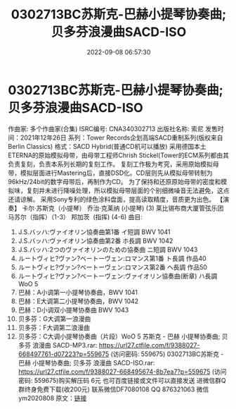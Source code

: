 ﻿---
title: 0302713BC苏斯克-巴赫小提琴协奏曲;贝多芬浪漫曲SACD-ISO
date: 2022-09-08 06:57:30
categories: 新碟专辑、稀有等精品
tags: 纯音雅乐
---
# 0302713BC苏斯克-巴赫小提琴协奏曲;贝多芬浪漫曲SACD-ISO

作曲家: 多个作曲家(合集)
ISRC编号: CNA340302713
出版社名称: 索尼
发售时间：2021年12年26日
系列：Tower Records企划高端SACD重制系列(版权来自Berlin Classics)
格式：SACD Hybrid(普通CD机可以播放)
采用德国本土ETERNA的原始模拟母带，由母带工程师Chrish
Stickel(Tower的ECM系列都由其负责复刻，负责本系列长期的复刻工作。
复刻工作极为考究，采用原始模拟母带，模拟层面进行Mastering后，直接DSD化。CD层则先从模拟母带转制为96kHz/24bit的数字母带后，再制作为CD。
为了保持和还原原始母带的密度和模拟味，复刻并未进行降噪处理，所以模拟母带层面的个别细微噪音无法避免，这点还请谅解。
采用Sony专利的绿色涂料盘面，提高读取精度，音质更为出色。
【演奏】
卡尔·苏斯克（小提琴）
乔治·克莱纳 (小提琴) (3)
莱比锡布商大厦管弦乐团
马苏尔（指挥）（1-3）
邦加茨  (指挥) (4-6)
曲目:
1. J.S.バッハ:ヴァイオリン協奏曲第1番 イ短調 BWV 1041
2. J.S.バッハ:ヴァイオリン協奏曲第2番 ホ長調 BWV 1042
3. J.S.バッハ:2つのヴァイオリンのための協奏曲 ニ短調 BWV 1043
4. ルートヴィヒ?ヴァン?ベートーヴェン:ロマンス第1番 ト長調 作品40
5. ルートヴィヒ?ヴァン?ベートーヴェン:ロマンス第2番 ヘ長調 作品50
6. ルートヴィヒ?ヴァン?ベートーヴェン:ヴァイオリン協奏曲(断章) ハ長調 WoO 5
1. 巴赫：A小调第一小提琴协奏曲，BWV 1041
2. 巴赫：E大调第二小提琴协奏曲，BWV 1042
3. 巴赫：D小调双小提琴协奏曲 BWV 1043
4. 贝多芬：G大调第一浪漫曲
5. 贝多芬：F大调第二浪漫曲
6. 贝多芬：C大调小提琴协奏曲（片段）WoO 5
苏斯克 - 巴赫 小提琴协奏曲; 贝多芬 浪漫曲 SACD-MP3.rar:
https://url27.ctfile.com/f/9388027-668497761-d07223?p=559675
(访问密码: 559675)
0302713BC苏斯克 - 巴赫 小提琴协奏曲; 贝多芬 浪漫曲 SACD-ISO.rar: https://url27.ctfile.com/f/9388027-668495674-8b7ea7?p=559675
(访问密码: 559675)购买解压码 6元
也可百度链接或文件可以直接发送
进微信群Q群终身免费下载(收200元)
联系微信DF7080108 QQ 876321063
微信ym2020808
原文：[链接](https://blog.sina.com.cn/s/blog_1647c7e7601030zax.html)
